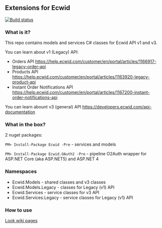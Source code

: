 ## Extensions for Ecwid

[![Build status](https://ci.appveyor.com/api/projects/status/4mgx59ese69wjx7d?svg=true)](https://ci.appveyor.com/project/kroniak/extensions-ecwid)

### What is it?
This repo contains models and services C# classes for Ecwid API v1 and v3.

You can learn about v1 (Legacy) API:
- Orders API https://help.ecwid.com/customer/en/portal/articles/1166917-legacy-order-api
- Products API https://help.ecwid.com/customer/en/portal/articles/1163920-legacy-product-api
- Instant Order Notifications API https://help.ecwid.com/customer/en/portal/articles/1167200-instant-order-notifications-api

You can learn abount v3 (general) API https://developers.ecwid.com/api-documentation

### What in the box?
2 nuget packages:

`PM> Install-Package Ecwid -Pre` - services and models

`PM> Install-Package Ecwid.OAuth2 -Pre` - pipeline O2Auth  wrapper for ASP.NET Core (aka ASP.NET5) and ASP.NET 4

### Namespaces
- Ecwid.Models - shared classes and v3 classes
- Ecwid.Models.Legacy - classes for Legacy (v1) API
- Ecwid.Services - service classes for v3 API
- Ecwid.Services.Legacy - service classes for Legacy (v1) API

### How to use
[Look wiki pages](https://github.com/kroniak/extensions-ecwid/wiki)
